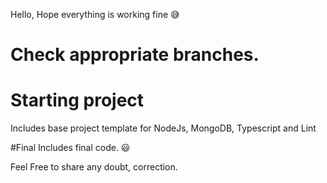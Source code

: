 Hello, Hope everything is working fine 😅

# Check appropriate branches.
# Starting project 
Includes base project template for NodeJs, MongoDB, Typescript and Lint

#Final
Includes final code. 😃

Feel Free to share any doubt, correction.

